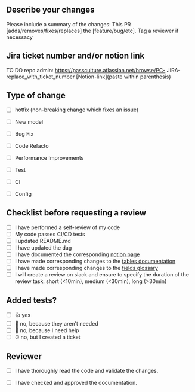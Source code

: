 ## Describe your changes
Please include a summary of the changes:
This PR [adds/removes/fixes/replaces] the [feature/bug/etc]. 
Tag a reviewer if necessacy

## Jira ticket number and/or notion link
TO DO repo admin: [https://passculture.atlassian.net/browse/PC-<num>](https://docs.github.com/en/repositories/managing-your-repositorys-settings-and-features/managing-repository-settings/configuring-autolinks-to-reference-external-resources)
JIRA-replace_with_ticket_number
[Notion-link](paste within parenthesis)


## Type of change
- [ ] hotfix (non-breaking change which fixes an issue)
- [ ] New model
- [ ] Bug Fix
- [ ] Code Refacto
- [ ] Performance Improvements
- [ ] Test
- [ ] CI
- [ ] Config

      
## Checklist before requesting a review
- [ ] I have performed a self-review of my code
- [ ] My code passes CI/CD tests
- [ ] I updated README.md
- [ ] I have updated the dag
- [ ] I have documented the corresponding [notion page](https://www.notion.so/passcultureapp/Team-Data-engineering-Data-science-22ab0eb5ddf34dc2a854d9f0e596e91b)
- [ ] I have made corresponding changes to the [tables documentation](https://www.notion.so/passcultureapp/Documentation-Tables-175a397a8e854ff4a55ae4f3620dbe3b)
- [ ] I have made corresponding changes to the [fields glossary](https://www.notion.so/passcultureapp/854a436a8f1541e1b6ec2a65f8bab600?v=798024ba90404b139e5a17407a3bc604)
- [ ] I will create a review on slack and ensure to specify the duration of the review task: short (<10min), medium (<30min), long (>30min)

## Added tests?
- [ ] 👍 yes
- [ ] 🙅 no, because they aren't needed
- [ ] 🙋 no, because I need help
- [ ] ⏰ no, but I created a ticket

## Reviewer 
- [ ] I have thoroughly read the code and validate the changes.
- [ ] I have checked and approved the documentation.
      

